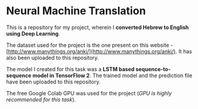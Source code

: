 # Neural Machine Translation

This is a repository for my project, wherein I **converted Hebrew to English using Deep Learning**.

The dataset used for the project is the one present on this website - [http://www.manythings.org/anki/](http://www.manythings.org/anki/). It has also been uploaded to this repository. 

The model I created for this task was a **LSTM based sequence-to-sequence model in TensorFlow 2**. The trained model and the prediction file have been uploaded to this repository. 

The free Google Colab GPU was used for the project (*GPU is highly recommended for this task*).

